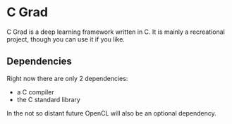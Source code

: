 # C Grad

C Grad is a deep learning framework written in C. It is mainly a recreational project, though you can use it if you like.

## Dependencies

Right now there are only 2  dependencies:
- a C compiler
- the C standard library

In the not so distant future OpenCL will also be an optional dependency.

